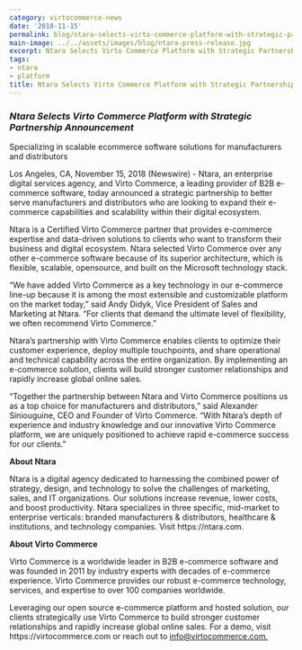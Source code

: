 ```yaml
--- 
category: virtocommerce-news
date: '2018-11-15'
permalink: blog/ntara-selects-virto-commerce-platform-with-strategic-partnership-announcement
main-image: ../../assets/images/blog/ntara-press-release.jpg
excerpt: Ntara Selects Virto Commerce Platform with Strategic Partnership Announcement
tags:
- ntara
- platform
title: Ntara Selects Virto Commerce Platform with Strategic Partnership Announcement
---
```

### <dfn>Ntara Selects Virto Commerce Platform with Strategic Partnership Announcement</dfn>

<p>Specializing in scalable ecommerce software solutions for manufacturers and distributors</p>

<p>Los Angeles, CA, November 15, 2018 (Newswire) - Ntara, an enterprise digital services agency, and Virto Commerce, a leading provider of B2B e-commerce software, today announced a strategic partnership to better serve manufacturers and distributors who are looking to expand their e-commerce capabilities and scalability within their digital ecosystem.</p>

<p>Ntara is a Certified Virto Commerce partner that provides e-commerce expertise and data-driven solutions to clients who want to transform their business and digital ecosystem. Ntara selected Virto Commerce over any other e-commerce software because of its superior architecture, which is flexible, scalable, opensource, and built on the Microsoft technology stack.</p>

<p>“We have added Virto Commerce as a key technology in our e-commerce line-up because it is among the most extensible and customizable platform on the market today,” said Andy Didyk, Vice President of Sales and Marketing at Ntara. “For clients that demand the ultimate level of flexibility, we often recommend Virto Commerce.”</p>

<p>Ntara’s partnership with Virto Commerce enables clients to optimize their customer experience, deploy multiple touchpoints, and share operational and technical capability across the entire organization. By implementing an e-commerce solution, clients will build stronger customer relationships and rapidly increase global online sales.</p>

<p>“Together the partnership between Ntara and Virto Commerce positions us as a top choice for manufacturers and distributors,” said Alexander Siniouguine, CEO and Founder of Virto Commerce. “With Ntara’s depth of experience and industry knowledge and our innovative Virto Commerce platform, we are uniquely positioned to achieve rapid e-commerce success for our clients.”</p>

<strong>About Ntara</strong>

<p>Ntara is a digital agency dedicated to harnessing the combined power of strategy, design, and technology to solve the challenges of marketing, sales, and IT organizations. Our solutions increase revenue, lower costs, and boost productivity. Ntara specializes in three specific, mid-market to enterprise verticals: branded manufacturers & distributors, healthcare & institutions, and technology companies. Visit https://ntara.com.</p>

<strong>About Virto Commerce</strong>

<p>Virto Commerce is a worldwide leader in B2B e-commerce software and was founded in 2011 by industry experts with decades of e-commerce experience. Virto Commerce provides our robust e-commerce technology, services, and expertise to over 100 companies worldwide.</p>

<p>Leveraging our open source e-commerce platform and hosted solution, our clients strategically use Virto Commerce to build stronger customer relationships and rapidly increase global online sales. For a demo, visit https://virtocommerce.com or reach out to <a href="mailto:info@virtocommerce.com">info@virtocommerce.com.</a></p>

